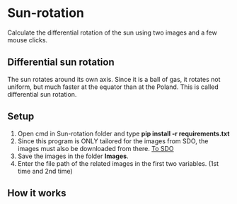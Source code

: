 # Sun-rotation
Calculate the differential rotation of the sun using two images and a few mouse clicks.

## Differential sun rotation
The sun rotates around its own axis. Since it is a ball of gas, it rotates
not uniform, but much faster at the equator than at the
Poland. This is called differential sun rotation.
## Setup
1. Open cmd in Sun-rotation folder and type **pip install -r requirements.txt**
2. Since this program is ONLY tailored for the images from SDO, the images must also be downloaded from there. [To SDO](https://sdo.gsfc.nasa.gov/data/aiahmi/)
3. Save the images in the folder **Images**.
4. Enter the file path of the related images in the first two variables. (1st time and 2nd time)
## How it works
